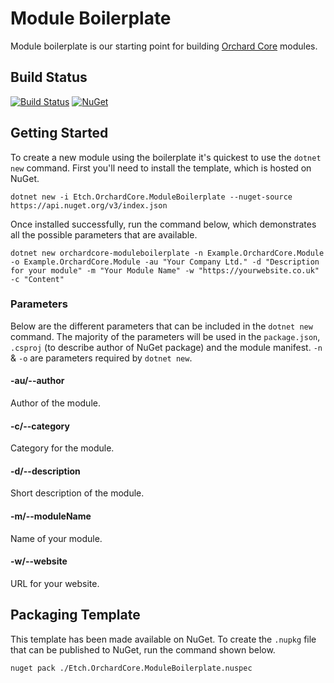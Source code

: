 # Module Boilerplate

Module boilerplate is our starting point for building [Orchard Core](https://orchardcore.readthedocs.io/en/latest/) modules.

## Build Status

[![Build Status](https://secure.travis-ci.org/etchuk/Etch.OrchardCore.ModuleBoilerplate.png?branch=master)](http://travis-ci.org/etchuk/Etch.OrchardCore.ModuleBoilerplate) [![NuGet](https://img.shields.io/nuget/v/Etch.OrchardCore.ModuleBoilerplate.svg)](https://www.nuget.org/packages/Etch.OrchardCore.ModuleBoilerplate)

## Getting Started

To create a new module using the boilerplate it's quickest to use the `dotnet new` command. First you'll need to install the template, which is hosted on NuGet.

    dotnet new -i Etch.OrchardCore.ModuleBoilerplate --nuget-source https://api.nuget.org/v3/index.json

Once installed successfully, run the command below, which demonstrates all the possible parameters that are available.

    dotnet new orchardcore-moduleboilerplate -n Example.OrchardCore.Module -o Example.OrchardCore.Module -au "Your Company Ltd." -d "Description for your module" -m "Your Module Name" -w "https://yourwebsite.co.uk" -c "Content"

### Parameters

Below are the different parameters that can be included in the `dotnet new` command. The majority of the parameters will be used in the `package.json`, `.csproj` (to describe author of NuGet package) and the module manifest. `-n` & `-o` are parameters required by `dotnet new`.

#### -au/--author

Author of the module.

#### -c/--category

Category for the module.

#### -d/--description

Short description of the module.

#### -m/--moduleName

Name of your module.

#### -w/--website

URL for your website.

## Packaging Template

This template has been made available on NuGet. To create the `.nupkg` file that can be published to NuGet, run the command shown below.

    nuget pack ./Etch.OrchardCore.ModuleBoilerplate.nuspec
